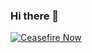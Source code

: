 ### Hi there 👋

[![Ceasefire Now](https://badge.techforpalestine.org/default)](https://techforpalestine.org/learn-more)
